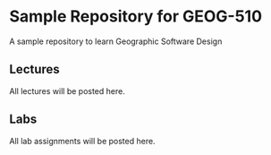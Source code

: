 # Sample Repository for GEOG-510
A sample repository to learn Geographic Software Design


## Lectures

All lectures will be posted here.

## Labs

All lab assignments will be posted here.
